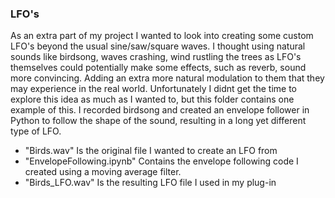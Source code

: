 ### LFO's
As an extra part of my project I wanted to look into creating some custom LFO's beyond the usual sine/saw/square waves. I thought using natural sounds like birdsong, waves crashing, wind rustling the trees as LFO's themselves could potentially make some effects, such as reverb, sound more convincing. Adding an extra more natural modulation to them that they may experience in the real world. Unfortunately I didnt get the time to explore this idea as much as I wanted to, but this folder contains one example of this.
I recorded birdsong and created an envelope follower in Python to follow the shape of the sound, resulting in a long yet different type of LFO.

* "Birds.wav" Is the original file I wanted to create an LFO from
* "EnvelopeFollowing.ipynb" Contains the envelope following code I created using a moving average filter.
* "Birds_LFO.wav" Is the resulting LFO file I used in my plug-in
